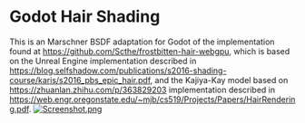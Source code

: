 # Godot Hair Shading
This is an Marschner BSDF adaptation for Godot of the implementation found at https://github.com/Scthe/frostbitten-hair-webgpu, which is based on the Unreal Engine implementation described in https://blog.selfshadow.com/publications/s2016-shading-course/karis/s2016_pbs_epic_hair.pdf, and the Kajiya-Kay model based on https://zhuanlan.zhihu.com/p/363829203 implementation described in https://web.engr.oregonstate.edu/~mjb/cs519/Projects/Papers/HairRendering.pdf.
[![Screenshot.png](https://i.postimg.cc/NGSFZr2h/Screenshot.png)](https://postimg.cc/yWh7ZxTn)
